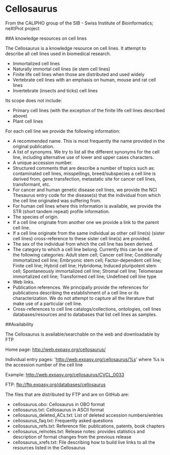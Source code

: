 Cellosaurus
===========

From the CALIPHO group of the SIB - Swiss Institute of Bioinformatics; neXtProt project

##A knowledge resources on cell lines

The Cellosaurus is a knowledge resource on cell lines. It attempt to describe all cell lines used in biomedical research.

 - Immortalized cell lines
 - Naturally immortal cell lines (ie stem cell lines)
 - Finite life cell lines when those are distributed and used widely
 - Vertebrate cell lines with an emphasis on human, mouse and rat cell lines
 - Invertebrate (insects and ticks) cell lines

Its scope does not include:

 - Primary cell lines (with the exception of the finite life cell lines described above)
 - Plant cell lines

For each cell line we provide the following information:

- A recommended name. This is most frequently the name provided in the original publication.
- A list of synonyms. We try to list all the different synonyms for the cell line, including alternative use of lower and upper cases characters.
- A unique accession number.
- Structured comments that are describe a number of topics such as: contaminated cell lines, misspellings, breed/subspecies a cell line is derived from, gene transfection, metastatic site for cancer cell lines, transformant, etc.
- For cancer and human genetic disease cell lines, we provide the NCI Thesaurus entry code for the disease(s) that the individual from which the cell line originated was suffering from.
- For human cell lines where this information is available, we provide the STR (short tandem repeat) profile information.
- The species of origin.
- If a cell line originate from another one we provide a link to the parent cell line.
- If a cell line originate from the same individual as other cell line(s) (sister cell lines) cross-reference to these sister cell line(s) are provided.
- The sex of the individual from which the cell line has been derived.
- The category to which a cell line belong. Currently this can be one of the following categories: Adult stem cell; Cancer cell line; Conditionally immortalized cell line; Embryonic stem cell; Factor-dependent cell line; Finite cell line; Hybrid cell line; Hybridoma; Induced pluripotent stem cell; Spontaneously immortalized cell line; Stromal cell line; Telomerase immortalized cell line; Transformed cell line; Undefined cell line type
- Web links.
- Publication references. We principally provide the references for publications describing the establishment of a cell line or its characterization. We do not attempt to capture all the literature that make use of a particular cell line.
- Cross-references to cell line catalogs/collections, ontologies, cell lines databases/resources and to databases that list cell lines as samples.

##Availability

The Cellosaurus is available/searchable on the web and downloadable by FTP

Home page:
http://web.expasy.org/cellosaurus/

Individual entry pages: 'http://web.expasy.org/cellosaurus/%s' where %s is the accession number of the cell line

Example:
http://web.expasy.org/cellosaurus/CVCL_0033

FTP: 
ftp://ftp.expasy.org/databases/cellosaurus

The files that are distributed by FTP and are on GitHub are:

- cellosaurus.obo: Cellosaurus in OBO format
- cellosaurus.txt: Cellosaurus in ASCII format
- cellosaurus_deleted_ACs.txt: List of deleted accession numbers/entries
- cellosaurus_faq.txt: Frequently asked questions
- cellosaurus_refs.txt: Reference file: publications, patents, book chapters
- cellosaurus_relnotes.txt: Release notes: provides statistics and description of format changes from the previous release
- cellosaurus_xrefs.txt: File describing how to build live links to all the resources listed in the Cellosaurus


